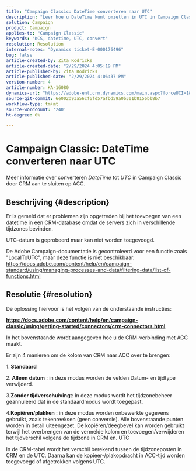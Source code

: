 ```yaml
---
title: "Campaign Classic: DateTime converteren naar UTC"
description: "Leer hoe u DateTime kunt omzetten in UTC in Campaign Classic"
solution: Campaign
product: Campaign
applies-to: "Campaign Classic"
keywords: "KCS, datetime, UTC, convert"
resolution: Resolution
internal-notes: "Dynamics ticket-E-000176496"
bug: false
article-created-by: Zita Rodricks
article-created-date: "2/29/2024 4:05:19 PM"
article-published-by: Zita Rodricks
article-published-date: "2/29/2024 4:06:37 PM"
version-number: 4
article-number: KA-16080
dynamics-url: "https://adobe-ent.crm.dynamics.com/main.aspx?forceUCI=1&pagetype=entityrecord&etn=knowledgearticle&id=dcffda52-1cd7-ee11-9078-000d3a3110f0"
source-git-commit: 6e002d93a56cf6fd57afbd59a0b301b8156bb8b7
workflow-type: tm+mt
source-wordcount: '240'
ht-degree: 0%

---
```


# Campaign Classic: DateTime converteren naar UTC


Meer informatie over converteren *DateTime* tot *UTC* in Campaign Classic door CRM aan te sluiten op ACC.

## Beschrijving {#description}


Er is gemeld dat er problemen zijn opgetreden bij het toevoegen van een datetime in een CRM-database omdat de servers zich in verschillende tijdzones bevinden.

UTC-datum is geprobeerd maar kan niet worden toegevoegd.

De Adobe Campaign-documentatie is gecontroleerd voor een functie zoals &quot;LocalToUTC&quot;, maar deze functie is niet beschikbaar.
https://docs.adobe.com/content/help/en/campaign-standard/using/managing-processes-and-data/filtering-data/list-of-functions.html


## Resolutie {#resolution}


De oplossing hiervoor is het volgen van de onderstaande instructies:

<u><b>https://docs.adobe.com/content/help/en/campaign-classic/using/getting-started/connectors/crm-connectors.html </b></u>

In het bovenstaande wordt aangegeven hoe u de CRM-verbinding met ACC maakt.

Er zijn 4 manieren om de kolom van CRM naar ACC over te brengen:

1.<b> Standaard </b>

2.<b> Alleen datum</b> : in deze modus worden de velden Datum- en tijdtype verwijderd.

3.<b>Zonder tijdverschuiving</b>t: in deze modus wordt het tijdzonebeheer geannuleerd dat in de standaardmodus wordt toegepast.

4.<b>Kopiëren/plakken</b> : in deze modus worden onbewerkte gegevens gebruikt, zoals tekenreeksen (geen conversie). Alle bovenstaande punten worden in detail uiteengezet. De kopiëren/deegbevel kan worden gebruikt terwijl het overbrengen van de vermelde kolom en toevoegen/verwijderen het tijdverschil volgens de tijdzone in CRM en. UTC

In de CRM-tabel wordt het verschil berekend tussen de tijdzoneposten in CRM en de UTC. Daarna kan de kopieer-/plakopdracht in ACC-tijd worden toegevoegd of afgetrokken volgens UTC.
